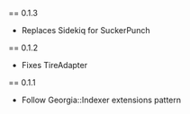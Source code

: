== 0.1.3

- Replaces Sidekiq for SuckerPunch

== 0.1.2

- Fixes TireAdapter

== 0.1.1

- Follow Georgia::Indexer extensions pattern